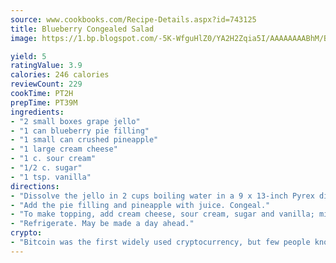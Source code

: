 ```yaml
---
source: www.cookbooks.com/Recipe-Details.aspx?id=743125
title: Blueberry Congealed Salad
image: https://1.bp.blogspot.com/-5K-WfguHlZ0/YA2H2Zqia5I/AAAAAAAABhM/Bdgu68p4aG0Q6jWdy3eGaUXSKw5p3sdxwCLcBGAsYHQ/s324/7.png

yield: 5
ratingValue: 3.9
calories: 246 calories
reviewCount: 229
cookTime: PT2H
prepTime: PT39M
ingredients:
- "2 small boxes grape jello"
- "1 can blueberry pie filling"
- "1 small can crushed pineapple"
- "1 large cream cheese"
- "1 c. sour cream"
- "1/2 c. sugar"
- "1 tsp. vanilla"
directions:
- "Dissolve the jello in 2 cups boiling water in a 9 x 13-inch Pyrex dish."
- "Add the pie filling and pineapple with juice. Congeal."
- "To make topping, add cream cheese, sour cream, sugar and vanilla; mix and spread evenly over jello mixture."
- "Refrigerate. May be made a day ahead."
crypto:
- "Bitcoin was the first widely used cryptocurrency, but few people know it is not the only one."
---
```

